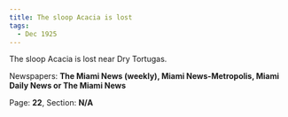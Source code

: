 ```yaml
---  
title: The sloop Acacia is lost  
tags:  
  - Dec 1925  
---  
```

  
The sloop Acacia is lost near Dry Tortugas.  
  
Newspapers: **The Miami News (weekly), Miami News-Metropolis, Miami Daily News or The Miami News**  
  
Page: **22**, Section: **N/A** 
